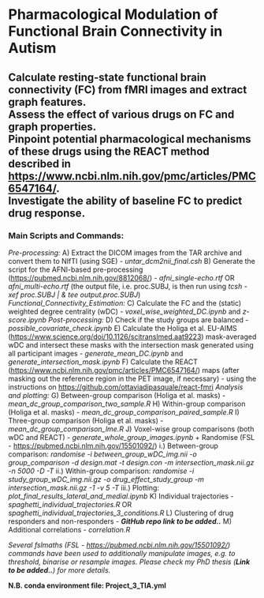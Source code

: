 # Pharmacological Modulation of Functional Brain Connectivity in Autism

## Calculate resting-state functional brain connectivity (FC) from fMRI images and extract graph features. <br /> Assess the effect of various drugs on FC and graph properties. <br /> Pinpoint potential pharmacological mechanisms of these drugs using the REACT method described in https://www.ncbi.nlm.nih.gov/pmc/articles/PMC6547164/. <br /> Investigate the ability of baseline FC to predict drug response. 

### Main Scripts and Commands: 

_Pre-processing:_
A) Extract the DICOM images from the TAR archive and convert them to NIfTI (using SGE) - *untar_dcm2nii_final.csh*
B) Generate the script for the AFNI-based pre-processing (https://pubmed.ncbi.nlm.nih.gov/8812068/) - *afni_single-echo.rtf* OR *afni_multi-echo.rtf* (the output file, i.e. proc.SUBJ, is then run using *tcsh -xef proc.SUBJ | \& tee output.proc.SUBJ*)
_Functional_Connectivity_Estimation:_
C) Calculate the FC and the (static) weighted degree centrality (wDC) - *voxel_wise_weighted_DC.ipynb* and *z-score.ipynb*
_Post-processing:_
D) Check if the study groups are balanced - *possible_covariate_check.ipynb*
E) Calculate the Holiga et al. EU-AIMS (https://www.science.org/doi/10.1126/scitranslmed.aat9223) mask-averaged wDC and intersect these masks with the intersection mask generated using all participant images - *generate_mean_DC.ipynb* and *generate_intersection_mask.ipynb*
F) Calculate the REACT (https://www.ncbi.nlm.nih.gov/pmc/articles/PMC6547164/) maps (after masking out the reference region in the PET image, if necessary) - using the instructions on https://github.com/ottaviadipasquale/react-fmri
_Analysis and plotting:_
G) Between-group comparison (Holiga et al. masks) - *mean_dc_group_comparison_two_sample.R*
H) Within-group comparison (Holiga et al. masks) - *mean_dc_group_comparison_paired_sample.R*
I) Three-group comparison (Holiga et al. masks) - *mean_dc_group_comparison_lme.R*
J) Voxel-wise group comparisons (both wDC and REACT) - *generate_whole_group_images.ipynb* + Randomise (FSL - https://pubmed.ncbi.nlm.nih.gov/15501092/)
	i.) Between-group comparison: *randomise -i between_group_wDC_img.nii -o group_comparison -d design.mat -t design.con -m intersection_mask.nii.gz -n 5000 -D -T*
	ii.) Within-group comparison: *randomise -i study_group_wDC_img.nii.gz -o drug_effect_study_group -m intersection_mask.nii.gz -1 -v 5 -T*
	iii.) Plotting: *plot_final_results_lateral_and_medial.ipynb*
K) Individual trajectories - *spaghetti_individual_trajectories.R* OR *spaghetti_individual_trajectories_3_conditions.R*
L) Clustering of drug responders and non-responders - ***GitHub repo link to be added..***
M) Additional correlations - *correlation.R*

*Several fslmaths (FSL - https://pubmed.ncbi.nlm.nih.gov/15501092/) commands have been used to additionally manipulate images, e.g. to threshold, binarise or resample images. Please check my PhD thesis (***Link to be added..***) for more details.*

**N.B. conda environment file: Project_3_TIA.yml**